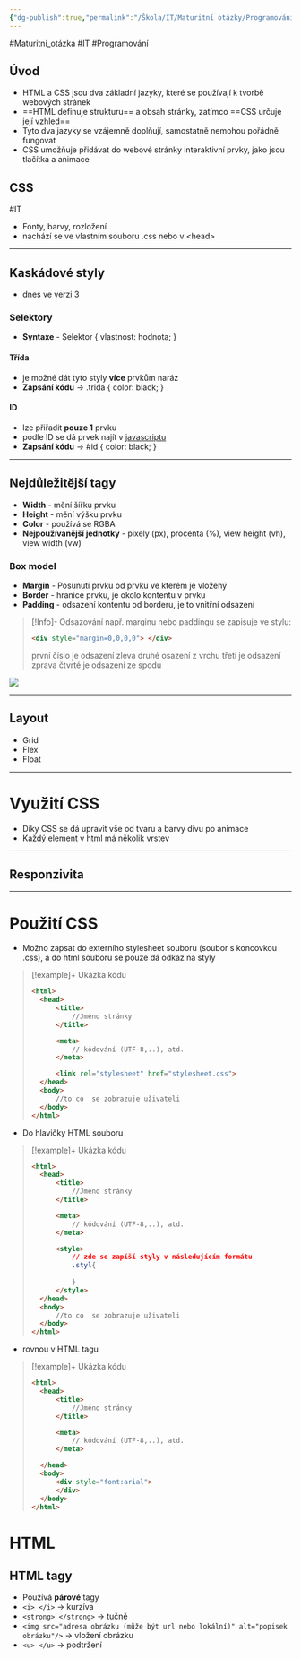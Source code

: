 ```yaml
---
{"dg-publish":true,"permalink":"/Škola/IT/Maturitní otázky/Programování/Využívání CSS v kombinaci s HTML/","created":"2023-12-19T09:11:16.298+01:00","updated":"2024-03-18T21:50:58.788+01:00"}
---
```


#Maturitní_otázka #IT #Programování 

## Úvod
- HTML a CSS jsou dva základní jazyky, které se používají k tvorbě webových stránek
- ==HTML definuje strukturu== a obsah stránky, zatímco ==CSS určuje její vzhled==
- Tyto dva jazyky se vzájemně doplňují, samostatně nemohou pořádně fungovat
- CSS umožňuje přidávat do webové stránky interaktivní prvky, jako jsou tlačítka a animace
## CSS

<div class="transclusion internal-embed is-loaded"><div class="markdown-embed">



#IT 
- Fonty, barvy, rozložení
- nachází se ve vlastním souboru .css nebo v \<head>

___
## Kaskádové styly
- dnes ve verzi 3
### Selektory
- **Syntaxe** - Selektor { vlastnost: hodnota; }
#### Třída 
- je možné dát tyto styly **více** prvkům naráz
- **Zapsání kódu** -> .trida { color: black; }
#### ID
- lze přiřadit **pouze 1** prvku
- podle ID se dá prvek najít v [javascriptu](JavaScript.md)
- **Zapsání kódu** -> \#id { color: black; } 
___
## Nejdůležitější tagy
- **Width** - mění šířku prvku
- **Height** - mění výšku prvku
- **Color** - používá se RGBA
- **Nejpoužívanější jednotky** - pixely (px), procenta (%), view height (vh), view width (vw)
### Box model
- **Margin** - Posunutí prvku od prvku ve kterém je vložený
- **Border** - hranice prvku, je okolo kontentu v prvku
- **Padding** - odsazení kontentu od borderu, je to vnitřní odsazení

> [!Info]- Odsazování
> např. marginu nebo paddingu se zapisuje ve stylu:
> ``` HTML
> <div style="margin=0,0,0,0"> </div>
> ```
> první číslo je odsazení zleva
> druhé osazení z vrchu
> třetí je odsazení zprava
> čtvrté je odsazení ze spodu

![](https://lh7-us.googleusercontent.com/a-d9qqUSaOTCsyCeIHhsh5v3d_0BYXpQgfuog-Nfml8yuGIEfQoj8lYLJ5OPwJYYJNLWHPhgcHd5MmXUhwN28XpvrdeswAx2V691ERhcINBDDim5FlrFxWc9xLJE_EvszEjANlFlj14i_QNLtw_dCxk)
___
## Layout 
- Grid
- Flex
- Float
___
# Využití CSS
- Díky CSS se dá upravit vše od tvaru a barvy divu po animace
- Každý element v html má několik vrstev
___
## Responzivita

___
# Použití CSS
- Možno zapsat do externího stylesheet souboru (soubor s koncovkou .css), a do html souboru se pouze dá odkaz na styly
> [!example]+ Ukázka kódu
>```HTML
><html> 
>	<head> 
>		<title>
>			//Jméno stránky
>		</title>
>
>		<meta> 
>			// kódování (UTF-8,..), atd.
>		</meta>
>
>		<link rel="stylesheet" href="stylesheet.css">
>	</head>
>	<body>
>		//to co  se zobrazuje uživateli
>	</body>
> </html>
> ```
- Do hlavičky HTML souboru
> [!example]+ Ukázka kódu
>```HTML
><html> 
>	<head> 
>		<title>
>			//Jméno stránky
>		</title>
>
>		<meta> 
>			// kódování (UTF-8,..), atd.
>		</meta>
>
>		<style>
>			// zde se zapíší styly v následujícím formátu
>			.styl{
>			
>			}
>		</style>
>	</head>
>	<body>
>		//to co  se zobrazuje uživateli
>	</body>
> </html>
> ```
- rovnou v HTML tagu
> [!example]+ Ukázka kódu
>```HTML
><html> 
>	<head> 
>		<title>
>			//Jméno stránky
>		</title>
>
>		<meta> 
>			// kódování (UTF-8,..), atd.
>		</meta>
>
>	</head>
>	<body>
>		<div style="font:arial">
>		</div>
>	</body>
> </html>
> ```

</div></div>


# HTML

<div class="transclusion internal-embed is-loaded"><div class="markdown-embed">



## HTML tagy
- Používá **párové** tagy
- `<i> </i>` -> kurzíva
- `<strong> </strong>` -> tučně
- `<img src="adresa obrázku (může být url nebo lokální)" alt="popisek obrázku"/>` -> vložení obrázku 
- `<u> </u>` -> podtržení

</div></div>
